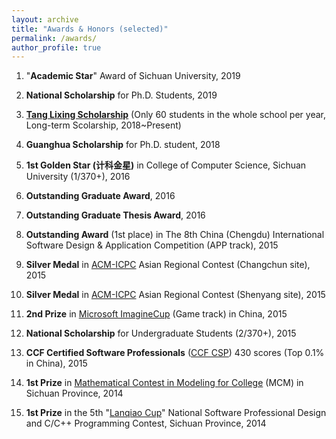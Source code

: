 ```yaml
---
layout: archive
title: "Awards & Honors (selected)"
permalink: /awards/
author_profile: true
---
```

1. "**Academic Star**" Award of Sichuan University, 2019

2. **National Scholarship** for Ph.D. Students, 2019

3. [**Tang Lixing Scholarship**](https://baike.baidu.com/item/%E5%94%90%E7%AB%8B%E6%96%B0%E6%95%99%E8%82%B2%E5%8F%91%E5%B1%95%E5%9F%BA%E9%87%91) (Only 60 students in the whole school per year, Long-term Scolarship, 2018~Present)  

4. **Guanghua Scholarship** for Ph.D. student, 2018  

5. **1st Golden Star (计科金星)** in College of Computer Science, Sichuan University (1/370+), 2016  

6. **Outstanding Graduate Award**, 2016

7. **Outstanding Graduate Thesis Award**, 2016

8. **Outstanding Award** (1st place) in The 8th China (Chengdu) International Software Design & Application Competition (APP track), 2015   

9. **Silver Medal** in [ACM-ICPC](https://icpc.baylor.edu/) Asian Regional Contest (Changchun site), 2015  

10. **Silver Medal** in [ACM-ICPC](https://icpc.baylor.edu/) Asian Regional Contest (Shenyang site), 2015  

11. **2nd Prize** in [Microsoft ImagineCup](https://imaginecup.microsoft.com/zh-cn/Events?id=0) (Game track) in China, 2015  

12. **National Scholarship** for Undergraduate Students (2/370+), 2015  

13. **CCF Certified Software Professionals** ([CCF CSP](http://www.cspro.org/)) 430 scores (Top 0.1% in China), 2015

14. **1st Prize** in [Mathematical Contest in Modeling for College](https://www.comap.com/undergraduate/contests/mcm/) (MCM) in Sichuan Province, 2014  

15. **1st Prize** in the 5th "[Lanqiao Cup](http://www.lanqiao.org/)" National Software Professional Design and C/C++ Programming Contest, Sichuan Province, 2014 










